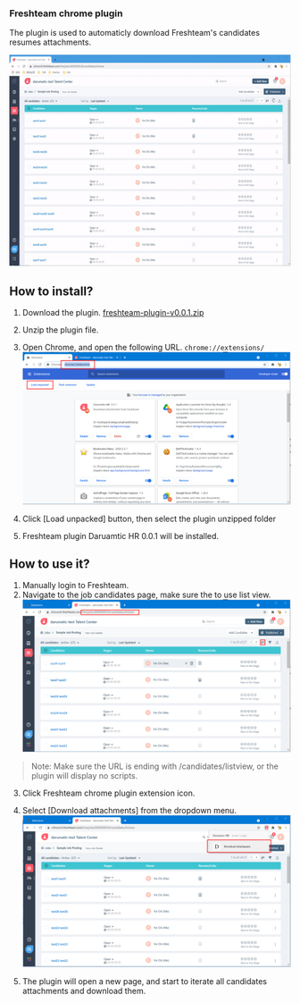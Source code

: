 ### Freshteam chrome plugin

The plugin is used to automaticly download Freshteam's candidates resumes attachments. 

![Alt text](docs/example.gif?raw=true "freshteam plugin demo")


## How to install? 

1. Download the plugin. [freshteam-plugin-v0.0.1.zip](https://gitlab.com/darumatic/chrome-freshteam-plugin/-/raw/master/release/freshteam-plugin-v0.0.1.zip?inline=false)

2. Unzip the plugin file. 
3. Open Chrome, and open the following URL. `chrome://extensions/`
![Alt text](docs/chrome-extension.png?raw=true "load unpacked")

4. Click [Load unpacked] button, then select the plugin unzipped folder
5. Freshteam plugin Daruamtic HR 0.0.1 will be installed. 


## How to use it? 

1. Manually login to Freshteam. 
2. Navigate to the job candidates page, make sure the to use list view. 
![Alt text](docs/job-detail.png?raw=true "job detail")

> Note: Make sure the URL is ending with /candidates/listview, or the plugin will display no scripts. 

3. Click Freshteam chrome plugin extension icon. 
4. Select [Download attachments] from the dropdown menu. 
![Alt text](docs/download.png?raw=true "download")

5. The plugin will open a new page, and start to iterate all candidates attachments and download them. 
